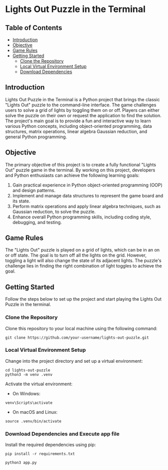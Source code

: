 # Lights Out Puzzle in the Terminal

## Table of Contents

- [Introduction](#introduction)
- [Objective](#objective)
- [Game Rules](#game-rules)
- [Getting Started](#getting-started)
  - [Clone the Repository](#clone-the-repository)
  - [Local Virtual Environment Setup](#local-virtual-environment-setup)
  - [Download Dependencies](#download-dependencies)

## Introduction

Lights Out Puzzle in the Terminal is a Python project that brings the classic "Lights Out" puzzle to the command-line interface. The game challenges users to solve a grid of lights by toggling them on or off. Players can either solve the puzzle on their own or request the application to find the solution. The project's main goal is to provide a fun and interactive way to learn various Python concepts, including object-oriented programming, data structures, matrix operations, linear algebra Gaussian reduction, and general Python programming.

## Objective

The primary objective of this project is to create a fully functional "Lights Out" puzzle game in the terminal. By working on this project, developers and Python enthusiasts can achieve the following learning goals:

1. Gain practical experience in Python object-oriented programming (OOP) and design patterns.
2. Implement and manage data structures to represent the game board and its state.
3. Perform matrix operations and apply linear algebra techniques, such as Gaussian reduction, to solve the puzzle.
4. Enhance overall Python programming skills, including coding style, debugging, and testing.

## Game Rules

The "Lights Out" puzzle is played on a grid of lights, which can be in an on or off state. The goal is to turn off all the lights on the grid. However, toggling a light will also change the state of its adjacent lights. The puzzle's challenge lies in finding the right combination of light toggles to achieve the goal.

## Getting Started

Follow the steps below to set up the project and start playing the Lights Out Puzzle in the terminal.

### Clone the Repository

Clone this repository to your local machine using the following command:
 ```
 git clone https://github.com/your-username/lights-out-puzzle.git
 ```

 ### Local Virtual Environment Setup

Change into the project directory and set up a virtual environment:

```
cd lights-out-puzzle
python3 -m venv .venv
```

Activate the virtual environment:

- On Windows:

```
venv\Scripts\activate
```

- On macOS and Linux:

```
source .venv/bin/activate
```

### Download Dependencies and Execute app file

Install the required dependencies using pip:

```
pip install -r requirements.txt

python3 app.py
```

